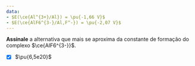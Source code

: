 ```yaml
---
data:
- $E(\ce{Al^{3+}/Al}) = \pu{-1,66 V}$
- $E(\ce{AlF6^{3-}/Al,F^-}) = \pu{-2,07 V}$
---
```


**Assinale** a alternativa que mais se aproxima da constante de formação do complexo $\ce{AlF6^{3-}}$.

- [x] $\pu{6,5e20}$
